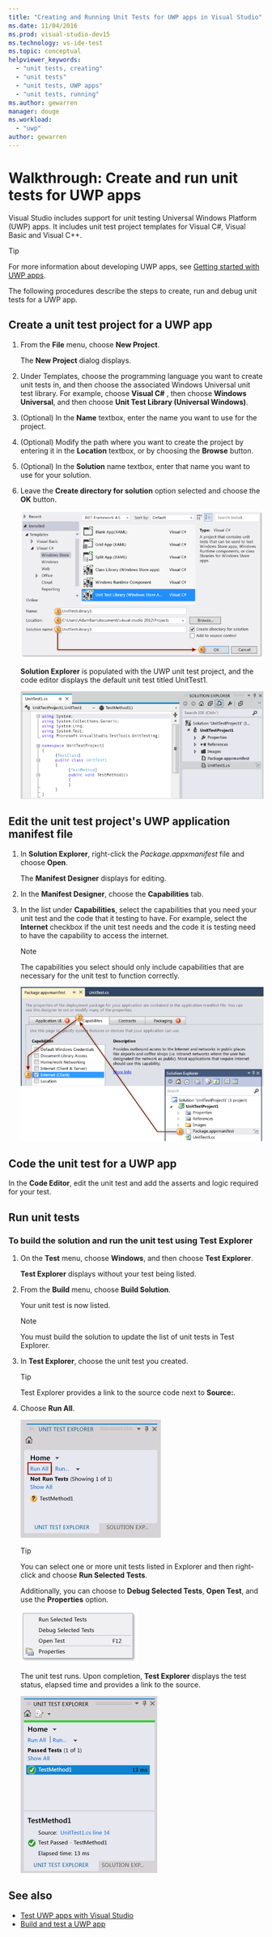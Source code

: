 ```yaml
---
title: "Creating and Running Unit Tests for UWP apps in Visual Studio"
ms.date: 11/04/2016
ms.prod: visual-studio-dev15
ms.technology: vs-ide-test
ms.topic: conceptual
helpviewer_keywords:
  - "unit tests, creating"
  - "unit tests"
  - "unit tests, UWP apps"
  - "unit tests, running"
ms.author: gewarren
manager: douge
ms.workload:
  - "uwp"
author: gewarren
---
```

# Walkthrough: Create and run unit tests for UWP apps

Visual Studio includes support for unit testing Universal Windows Platform (UWP) apps. It includes unit test project templates for Visual C#, Visual Basic and Visual C++.

> [!TIP]
> For more information about developing UWP apps, see [Getting started with UWP apps](/windows/uwp/get-started/).

The following procedures describe the steps to create, run and debug unit tests for a UWP app.

## Create a unit test project for a UWP app

1.  From the **File** menu, choose **New Project**.

     The **New Project** dialog displays.

2.  Under Templates, choose the programming language you want to create unit tests in, and then choose the associated Windows Universal unit test library. For example, choose **Visual C#** , then choose **Windows Universal**, and then choose **Unit Test Library (Universal Windows)**.

3.  (Optional) In the **Name** textbox, enter the name you want to use for the project.

4.  (Optional) Modify the path where you want to create the project by entering it in the **Location** textbox, or by choosing the **Browse** button.

5.  (Optional) In the **Solution** name textbox, enter that name you want to use for your solution.

6.  Leave the **Create directory for solution** option selected and choose the **OK** button.

     ![Tailored Unit Test Library](../test/media/unit_test_win8_1.png)

     **Solution Explorer** is populated with the UWP unit test project, and the code editor displays the default unit test titled UnitTest1.

     ![New tailored unit test project](../test/media/unit_test_win8_unittestexplorer_newprojectcreated.png)

## Edit the unit test project's UWP application manifest file

1.  In **Solution Explorer**, right-click the *Package.appxmanifest* file and choose **Open**.

     The **Manifest Designer** displays for editing.

2.  In the **Manifest Designer**, choose the **Capabilities** tab.

3.  In the list under **Capabilities**, select the capabilities that you need your unit test and the code that it testing to have. For example, select the **Internet** checkbox if the unit test needs and the code it is testing need to have the capability to access the internet.

    > [!NOTE]
    > The capabilities you select should only include capabilities that are necessary for the unit test to function correctly.

     ![Unit Test Manifest](../test/media/unit_test_win8_.png)

## Code the unit test for a UWP app

In the **Code Editor**, edit the unit test and add the asserts and logic required for your test.

## Run unit tests

### To build the solution and run the unit test using Test Explorer

1.  On the **Test** menu, choose **Windows**, and then choose **Test Explorer**.

     **Test Explorer** displays without your test being listed.

2.  From the **Build** menu, choose **Build Solution**.

     Your unit test is now listed.

    > [!NOTE]
    > You must build the solution to update the list of unit tests in Test Explorer.

3.  In **Test Explorer**, choose the unit test you created.

    > [!TIP]
    > Test Explorer provides a link to the source code next to **Source:**.

4.  Choose **Run All**.

     ![Unit Test Explorer &#45; run unit test](../test/media/unit_test_win8_unittestexplorer_contextmenurun.png)

    > [!TIP]
    > You can select one or more unit tests listed in Explorer and then right-click and choose **Run Selected Tests**.
    >
    > Additionally, you can choose to **Debug Selected Tests**, **Open Test**, and use the **Properties** option.
    >
    > ![Unit Test Explorer &#45; uni test context menu](../test/media/unit_test_win8_unittestexplorer_contextmenu.png)

    The unit test runs. Upon completion, **Test Explorer** displays the test status, elapsed time and provides a link to the source.

    ![Unit Test Explorer &#45; test completed](../test/media/unit_test_win8_unittestexplorer_done.png)

## See also

- [Test UWP apps with Visual Studio](../test/testing-store-apps-with-visual-studio.md)
- [Build and test a UWP app](/azure/devops/build-release/apps/windows/universal?tabs=vsts)
